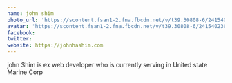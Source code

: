 ```yaml
---
name: john shim
photo_url: 'https://scontent.fsan1-2.fna.fbcdn.net/v/t39.30808-6/241540236_1267995533647987_7001812855541788729_n.jpg?_nc_cat=107&ccb=1-7&_nc_sid=09cbfe&_nc_ohc=bDEmY5uKvgIAX9PuTAt&_nc_ht=scontent.fsan1-2.fna&oh=00_AT-6qerDti44u2ZqWOzVC2fswA2GN4A9tMTBVIEJ9BHO0Q&oe=63426ADE'
avatar: 'https://scontent.fsan1-2.fna.fbcdn.net/v/t39.30808-6/241540236_1267995533647987_7001812855541788729_n.jpg?_nc_cat=107&ccb=1-7&_nc_sid=09cbfe&_nc_ohc=bDEmY5uKvgIAX9PuTAt&_nc_ht=scontent.fsan1-2.fna&oh=00_AT-6qerDti44u2ZqWOzVC2fswA2GN4A9tMTBVIEJ9BHO0Q&oe=63426ADE'
facebook: 
twitter: 
website: https://johnhashim.com
---
```

john Shim is ex web developer who is currently serving in United state Marine Corp